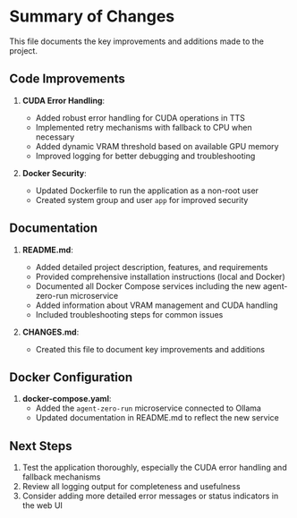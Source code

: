 # Summary of Changes

This file documents the key improvements and additions made to the project.

## Code Improvements

1. **CUDA Error Handling**:
   - Added robust error handling for CUDA operations in TTS
   - Implemented retry mechanisms with fallback to CPU when necessary
   - Added dynamic VRAM threshold based on available GPU memory
   - Improved logging for better debugging and troubleshooting

2. **Docker Security**:
   - Updated Dockerfile to run the application as a non-root user
   - Created system group and user `app` for improved security

## Documentation

1. **README.md**:
   - Added detailed project description, features, and requirements
   - Provided comprehensive installation instructions (local and Docker)
   - Documented all Docker Compose services including the new agent-zero-run microservice
   - Added information about VRAM management and CUDA handling
   - Included troubleshooting steps for common issues

2. **CHANGES.md**:
   - Created this file to document key improvements and additions

## Docker Configuration

1. **docker-compose.yaml**:
   - Added the `agent-zero-run` microservice connected to Ollama
   - Updated documentation in README.md to reflect the new service

## Next Steps

1. Test the application thoroughly, especially the CUDA error handling and fallback mechanisms
2. Review all logging output for completeness and usefulness
3. Consider adding more detailed error messages or status indicators in the web UI

